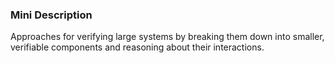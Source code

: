 ### Mini Description

Approaches for verifying large systems by breaking them down into smaller, verifiable components and reasoning about their interactions.
